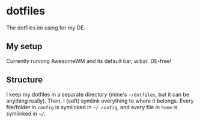 # dotfiles

The dotfiles im using for my DE.

## My setup

Currently running AwesomeWM and its default bar, wibar. DE-free!

## Structure
I keep my dotfiles in a separate directory (mine's `~/dotfiles`, but it can be anything really). 
Then, I (soft) symlink everything to where it belongs. Every file/folder in `config` is symlinked in `~/.config`, and every file in `home` is symlinked in `~/`.
